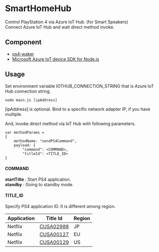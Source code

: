 # SmartHomeHub
Control PlayStation 4 via Azure IoT Hub. (for Smart Speakers)  
Connect Azure IoT Hub and wait direct method invoke.

## Component
- [ps4-waker](https://github.com/dhleong/ps4-waker)
- [Microsoft Azure IoT device SDK for Node.js](https://github.com/Azure/azure-iot-sdk-node)

## Usage
Set environment variable IOTHUB_CONNECTION_STRING that is Azure IoT Hub connection string.
```
node main.js [ipAddress]
```
\[ipAddress\] is optional. Bind to a specific network adapter IP, if you have multiple.

And, invoke direct method via IoT Hub with following parameters.
```
var methodParams =
{
    methodName: "sendPS4Command",
    payload: {
        "command": <COMMAND>,
        "titleId": <TITLE_ID>
}
```
#### COMMAND
__startTitle__ : Start PS4 application.  
__standby__ : Going to standby mode.

#### TITLE_ID
Specify PS4 application ID.
It is different among region.

|Application|Title Id|Region|
|-|-|-|
|Netflix|[CUSA02988](https://store.playstation.com/ja-jp/product/JA0010-CUSA02988_00-NETFLIXPOLLUX001)|JP|
|Netflix|[CUSA00127](https://store.playstation.com/en-gb/product/EP4350-CUSA00127_00-NETFLIXPOLLUX001)|EU|
|Netflix|[CUSA00129](https://store.playstation.com/en-us/product/UT0007-CUSA00129_00-NETFLIXPOLLUX001)|US|
